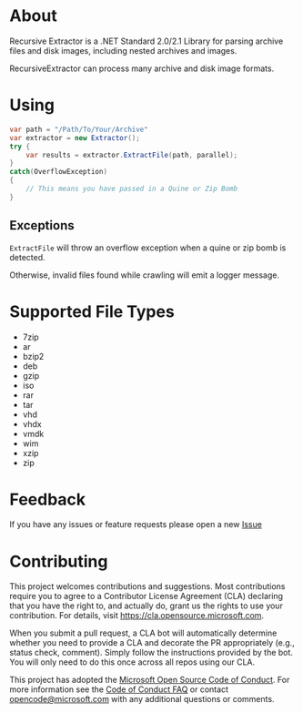 # About

Recursive Extractor is a .NET Standard 2.0/2.1 Library for parsing archive files and disk images, including nested archives and images.

RecursiveExtractor can process many archive and disk image formats.

# Using

```csharp
var path = "/Path/To/Your/Archive"
var extractor = new Extractor();
try {
    var results = extractor.ExtractFile(path, parallel);
}
catch(OverflowException)
{
    // This means you have passed in a Quine or Zip Bomb
}
```

## Exceptions

`ExtractFile` will throw an overflow exception when a quine or zip bomb is detected.

Otherwise, invalid files found while crawling will emit a logger message.

# Supported File Types
* 7zip
* ar
* bzip2
* deb
* gzip
* iso
* rar
* tar
* vhd
* vhdx
* vmdk
* wim
* xzip
* zip

# Feedback

If you have any issues or feature requests please open a new [Issue](https://github.com/microsoft/RecursiveExtractor/issues/new)

# Contributing

This project welcomes contributions and suggestions.  Most contributions require you to agree to a
Contributor License Agreement (CLA) declaring that you have the right to, and actually do, grant us
the rights to use your contribution. For details, visit https://cla.opensource.microsoft.com.

When you submit a pull request, a CLA bot will automatically determine whether you need to provide
a CLA and decorate the PR appropriately (e.g., status check, comment). Simply follow the instructions
provided by the bot. You will only need to do this once across all repos using our CLA.

This project has adopted the [Microsoft Open Source Code of Conduct](https://opensource.microsoft.com/codeofconduct/).
For more information see the [Code of Conduct FAQ](https://opensource.microsoft.com/codeofconduct/faq/) or
contact [opencode@microsoft.com](mailto:opencode@microsoft.com) with any additional questions or comments.
